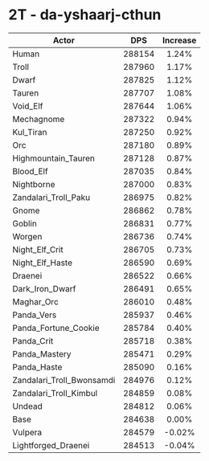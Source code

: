 # 2T - da-yshaarj-cthun
| Actor | DPS | Increase |
|---|:---:|:---:|
|Human|288154|1.24%|
|Troll|287960|1.17%|
|Dwarf|287825|1.12%|
|Tauren|287707|1.08%|
|Void_Elf|287644|1.06%|
|Mechagnome|287322|0.94%|
|Kul_Tiran|287250|0.92%|
|Orc|287180|0.89%|
|Highmountain_Tauren|287128|0.87%|
|Blood_Elf|287035|0.84%|
|Nightborne|287000|0.83%|
|Zandalari_Troll_Paku|286975|0.82%|
|Gnome|286862|0.78%|
|Goblin|286831|0.77%|
|Worgen|286736|0.74%|
|Night_Elf_Crit|286705|0.73%|
|Night_Elf_Haste|286590|0.69%|
|Draenei|286522|0.66%|
|Dark_Iron_Dwarf|286491|0.65%|
|Maghar_Orc|286010|0.48%|
|Panda_Vers|285937|0.46%|
|Panda_Fortune_Cookie|285784|0.40%|
|Panda_Crit|285718|0.38%|
|Panda_Mastery|285471|0.29%|
|Panda_Haste|285090|0.16%|
|Zandalari_Troll_Bwonsamdi|284976|0.12%|
|Zandalari_Troll_Kimbul|284859|0.08%|
|Undead|284812|0.06%|
|Base|284638|0.00%|
|Vulpera|284579|-0.02%|
|Lightforged_Draenei|284513|-0.04%|

